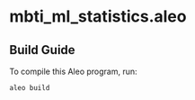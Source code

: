 # mbti_ml_statistics.aleo

## Build Guide

To compile this Aleo program, run:
```bash
aleo build
```
